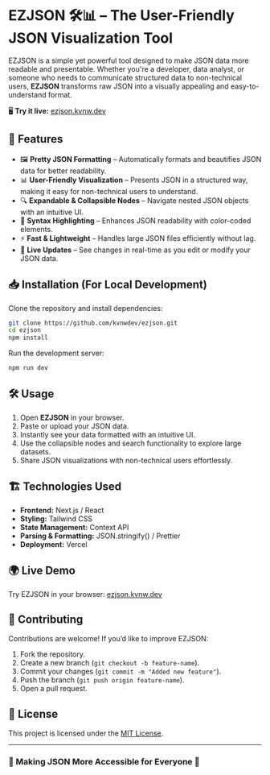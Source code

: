 # EZJSON 🛠️📊 – The User-Friendly JSON Visualization Tool

EZJSON is a simple yet powerful tool designed to make JSON data more readable and presentable. Whether you're a developer, data analyst, or someone who needs to communicate structured data to non-technical users, **EZJSON** transforms raw JSON into a visually appealing and easy-to-understand format.

🖥️ **Try it live:** [ezjson.kvnw.dev](https://ezjson.kvnw.dev)

## 🚀 Features

- 🖼️ **Pretty JSON Formatting** – Automatically formats and beautifies JSON data for better readability.
- 📊 **User-Friendly Visualization** – Presents JSON in a structured way, making it easy for non-technical users to understand.
- 🔍 **Expandable & Collapsible Nodes** – Navigate nested JSON objects with an intuitive UI.
- 📑 **Syntax Highlighting** – Enhances JSON readability with color-coded elements.
- ⚡ **Fast & Lightweight** – Handles large JSON files efficiently without lag.
- 🔄 **Live Updates** – See changes in real-time as you edit or modify your JSON data.

## 📥 Installation (For Local Development)

Clone the repository and install dependencies:

```sh
git clone https://github.com/kvnwdev/ezjson.git
cd ezjson
npm install
```

Run the development server:

```sh
npm run dev
```

## 🛠️ Usage

1. Open **EZJSON** in your browser.
2. Paste or upload your JSON data.
3. Instantly see your data formatted with an intuitive UI.
4. Use the collapsible nodes and search functionality to explore large datasets.
5. Share JSON visualizations with non-technical users effortlessly.

## 🏗️ Technologies Used

- **Frontend:** Next.js / React
- **Styling:** Tailwind CSS
- **State Management:** Context API
- **Parsing & Formatting:** JSON.stringify() / Prettier
- **Deployment:** Vercel

## 🌍 Live Demo

Try EZJSON in your browser: [ezjson.kvnw.dev](https://ezjson.kvnw.dev)

## 🤝 Contributing

Contributions are welcome! If you’d like to improve EZJSON:

1. Fork the repository.
2. Create a new branch (`git checkout -b feature-name`).
3. Commit your changes (`git commit -m "Added new feature"`).
4. Push the branch (`git push origin feature-name`).
5. Open a pull request.

## 📜 License

This project is licensed under the [MIT License](LICENSE).

---

### 🎯 Making JSON More Accessible for Everyone 🚀
